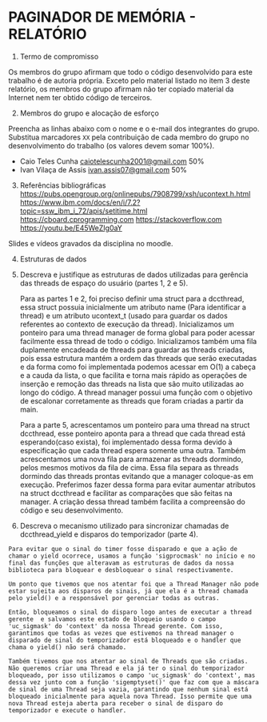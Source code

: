 # PAGINADOR DE MEMÓRIA - RELATÓRIO

1. Termo de compromisso

Os membros do grupo afirmam que todo o código desenvolvido para este
trabalho é de autoria própria.  Exceto pelo material listado no item
3 deste relatório, os membros do grupo afirmam não ter copiado
material da Internet nem ter obtido código de terceiros.

2. Membros do grupo e alocação de esforço

Preencha as linhas abaixo com o nome e o e-mail dos integrantes do
grupo.  Substitua marcadores `XX` pela contribuição de cada membro
do grupo no desenvolvimento do trabalho (os valores devem somar
100%).

  * Caio Teles Cunha <caiotelescunha2001@gmail.com> 50%
  * Ivan Vilaça de Assis <ivan.assis07@gmail.com> 50%

3. Referências bibliográficas
  https://pubs.opengroup.org/onlinepubs/7908799/xsh/ucontext.h.html
  https://www.ibm.com/docs/en/i/7.2?topic=ssw_ibm_i_72/apis/setitime.html
  https://cboard.cprogramming.com
  https://stackoverflow.com
  https://youtu.be/E45WeZIg0aY

  Slides e vídeos gravados da disciplina no moodle.

4. Estruturas de dados

  1. Descreva e justifique as estruturas de dados utilizadas para
     gerência das threads de espaço do usuário (partes 1, 2 e 5).

     Para as partes 1 e 2, foi preciso definir uma struct para a dccthread, essa struct possuia inicialmente um atributo name (Para identificar a thread) e um atributo ucontext_t (usado para guardar os dados referentes ao contexto de execução da thread). Inicializamos um ponteiro para uma thread manager de forma global para poder acessar facilmente essa thread de todo o código. Inicializamos também uma fila duplamente encadeada de threads para guardar as threads criadas, pois essa estrutura mantém a ordem das threads que serão executadas e da forma como foi implementada podemos acessar em O(1) a cabeça e a cauda da lista, o que facilita e torna mais rápido as operações de inserção e remoção das threads na lista que são muito utilizadas ao longo do código. A thread manager possui uma função com o objetivo de escalonar corretamente as threads que foram criadas a partir da main.

     Para a parte 5, acrescentamos um ponteiro para uma thread na struct dccthread, esse ponteiro aponta para a thread que cada thread está esperando(caso exista), foi implementado dessa forma devido à especificação que cada thread espera somente uma outra. Também acrescentamos uma nova fila para armazenar as threads dormindo, pelos mesmos motivos da fila de cima. Essa fila separa as threads dormindo das threads prontas evitando que a manager coloque-as em execução. Preferimos fazer dessa forma para evitar aumentar atributos na struct dccthread e facilitar as comparações que são feitas na manager. A criação dessa thread também facilita a compreensão do código e seu desenvolvimento.

  2. Descreva o mecanismo utilizado para sincronizar chamadas de
     dccthread_yield e disparos do temporizador (parte 4).

    Para evitar que o sinal do timer fosse disparado e que a ação de chamar o yield ocorrece, usamos a função 'sigprocmask' no início e no final das funções que alteravam as estruturas de dados da nossa biblioteca para bloquear e desbloquear o sinal respectivamente.

    Um ponto que tivemos que nos atentar foi que a Thread Manager não pode estar sujeita aos disparos de sinais, já que ela é a thread chamada pelo yield() e a responsável por gerenciar todas as outras. 

    Então, bloqueamos o sinal do disparo logo antes de executar a thread gerente  e salvamos este estado de bloqueio usando o campo 'uc_sigmask' do 'context' da nossa Thread gerente. Com isso, garantimos que todas as vezes que estivemos na thread manager o disparado de sinal do temporizador está bloqueado e o handler que chama o yield() não será chamado.

    Também tivemos que nos atentar ao sinal de Threads que são criadas. Não queremos criar uma Thread e ela já ter o sinal do temporizador bloqueado, por isso utilizamos o campo 'uc_sigmask' do 'context', mas dessa vez junto com a função 'sigemptyset()' que faz com que a máscara de sinal de uma Thread seja vazia, garantindo que nenhum sinal está bloqueado inicialmente para aquela nova Thread. Isso permite que uma nova Thread esteja aberta para receber o sinal de disparo do temporizador e execute o handler.
